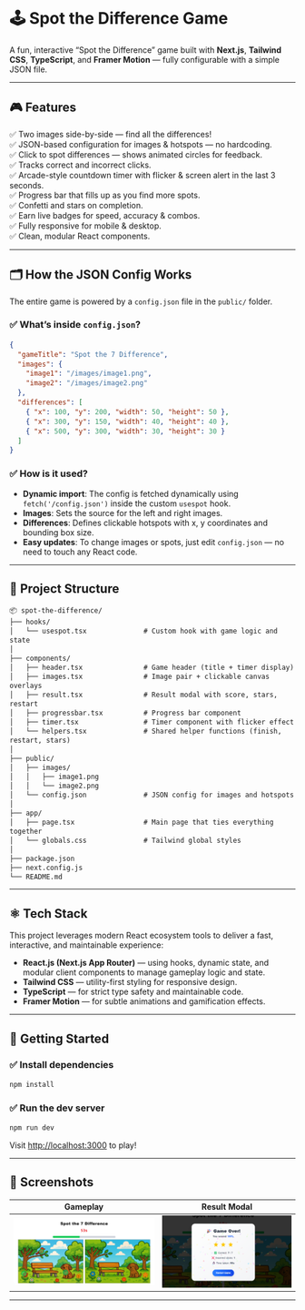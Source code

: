 # 🕹️ Spot the Difference Game

A fun, interactive “Spot the Difference” game built with **Next.js**, **Tailwind CSS**, **TypeScript**, and **Framer Motion** — fully configurable with a simple JSON file.

---

## 🎮 Features

✅ Two images side-by-side — find all the differences!  
✅ JSON-based configuration for images & hotspots — no hardcoding.  
✅ Click to spot differences — shows animated circles for feedback.  
✅ Tracks correct and incorrect clicks.  
✅ Arcade-style countdown timer with flicker & screen alert in the last 3 seconds.  
✅ Progress bar that fills up as you find more spots.  
✅ Confetti and stars on completion.  
✅ Earn live badges for speed, accuracy & combos.  
✅ Fully responsive for mobile & desktop.  
✅ Clean, modular React components.

---

## 🗂️ How the JSON Config Works

The entire game is powered by a `config.json` file in the `public/` folder.

### ✅ What’s inside `config.json`?

```json
{
  "gameTitle": "Spot the 7 Difference",
  "images": {
    "image1": "/images/image1.png",
    "image2": "/images/image2.png"
  },
  "differences": [
    { "x": 100, "y": 200, "width": 50, "height": 50 },
    { "x": 300, "y": 150, "width": 40, "height": 40 },
    { "x": 500, "y": 300, "width": 30, "height": 30 }
  ]
}
```

### ✅ How is it used?

* **Dynamic import**: The config is fetched dynamically using `fetch('/config.json')` inside the custom `usespot` hook.
* **Images**: Sets the source for the left and right images.
* **Differences**: Defines clickable hotspots with x, y coordinates and bounding box size.
* **Easy updates**: To change images or spots, just edit `config.json` — no need to touch any React code.

---

## 📁 Project Structure

```
📦 spot-the-difference/
├── hooks/
│   └── usespot.tsx              # Custom hook with game logic and state
│
├── components/
│   ├── header.tsx               # Game header (title + timer display)
│   ├── images.tsx               # Image pair + clickable canvas overlays
│   ├── result.tsx               # Result modal with score, stars, restart
│   ├── progressbar.tsx          # Progress bar component
│   ├── timer.tsx                # Timer component with flicker effect
│   └── helpers.tsx              # Shared helper functions (finish, restart, stars)
│
├── public/
│   ├── images/
│   │   ├── image1.png
│   │   └── image2.png
│   └── config.json              # JSON config for images and hotspots
│
├── app/
│   ├── page.tsx                 # Main page that ties everything together
│   └── globals.css              # Tailwind global styles
│
├── package.json
├── next.config.js
└── README.md

```
---

## ⚛️ Tech Stack

This project leverages modern React ecosystem tools to deliver a fast, interactive, and maintainable experience:

* **React.js (Next.js App Router)** — using hooks, dynamic state, and modular client components to manage gameplay logic and state.
* **Tailwind CSS** — utility-first styling for responsive design.
* **TypeScript** — for strict type safety and maintainable code.
* **Framer Motion** — for subtle animations and gamification effects.

---

## 🚀 Getting Started

### ✅ Install dependencies

```bash
npm install
```

### ✅ Run the dev server

```bash
npm run dev
```

Visit [http://localhost:3000](http://localhost:3000) to play!

---

## 📸 Screenshots

| Gameplay                                       | Result Modal                                           |
| ---------------------------------------------- | ------------------------------------------------------ |
| ![Gameplay](./public/screenshots/1.png) | ![Result Modal](./public/screenshots/2.png) |

---


